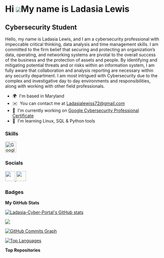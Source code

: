 Hi ![](https://user-images.githubusercontent.com/18350557/176309783-0785949b-9127-417c-8b55-ab5a4333674e.gif)My name is Ladasia Lewis
=====================================================================================================================================

Cybersecurity Student
---------------------

Hello, my name is Ladasia Lewis, and I am a cybersecurity professional with impeccable critical thinking, data analysis and time management skills. I am committed to the firm belief that securing and protecting an organization’s data, operating, and networking systems are pivotal to the overall success of the business and the protection of assets and people. By identifying and mitigating potential threats and or risks within an information system, I am fully aware that collaboration and analysis reporting are necessary within any security department. I am most intrigued with Cybersecurity due to the complex and investigative day to day environments and responsibilities, along with working with other field professionals.

* 🌍  I'm based in Maryland
* ✉️  You can contact me at [Ladasialewiss72@gmail.com](mailto:Ladasialewiss72@gmail.com)
* 🚀  I'm currently working on [Google Cybersecurity Professional Certificate](http://https://www.coursera.org/)
* 🧠  I'm learning Linux, SQL & Python tools

### Skills


<a href="https://cloud.google.com/" target="_blank" rel="noreferrer"><img src="https://raw.githubusercontent.com/danielcranney/readme-generator/main/public/icons/skills/googlecloud-colored.svg" width="36" height="36" alt="Google Cloud" /></a>
</p>


### Socials

<p align="left"> <a href="https://www.github.com/Ladasia-Cyber-Portal" target="_blank" rel="noreferrer"> <picture> <source media="(prefers-color-scheme: dark)" srcset="https://raw.githubusercontent.com/danielcranney/readme-generator/main/public/icons/socials/github-dark.svg" /> <source media="(prefers-color-scheme: light)" srcset="https://raw.githubusercontent.com/danielcranney/readme-generator/main/public/icons/socials/github.svg" /> <img src="https://raw.githubusercontent.com/danielcranney/readme-generator/main/public/icons/socials/github.svg" width="32" height="32" /> </picture> </a> <a href="https://www.linkedin.com/in/Dasia Lewis" target="_blank" rel="noreferrer"> <picture> <source media="(prefers-color-scheme: dark)" srcset="https://raw.githubusercontent.com/danielcranney/readme-generator/main/public/icons/socials/linkedin-dark.svg" /> <source media="(prefers-color-scheme: light)" srcset="https://raw.githubusercontent.com/danielcranney/readme-generator/main/public/icons/socials/linkedin.svg" /> <img src="https://raw.githubusercontent.com/danielcranney/readme-generator/main/public/icons/socials/linkedin.svg" width="32" height="32" /> </picture> </a></p>

### Badges

<b>My GitHub Stats</b>

<a href="http://www.github.com/Ladasia-Cyber-Portal"><img src="https://github-readme-stats.vercel.app/api?username=Ladasia-Cyber-Portal&show_icons=true&hide=&count_private=true&title_color=0891b2&text_color=ffffff&icon_color=0891b2&bg_color=1c1917&hide_border=true&show_icons=true" alt="Ladasia-Cyber-Portal's GitHub stats" /></a>

<a href="http://www.github.com/Ladasia-Cyber-Portal"><img src="https://github-readme-streak-stats.herokuapp.com/?user=Ladasia-Cyber-Portal&stroke=ffffff&background=1c1917&ring=0891b2&fire=0891b2&currStreakNum=ffffff&currStreakLabel=0891b2&sideNums=ffffff&sideLabels=ffffff&dates=ffffff&hide_border=true" /></a>

<a href="http://www.github.com/Ladasia-Cyber-Portal"><img src="https://github-readme-activity-graph.cyclic.app/graph?username=Ladasia-Cyber-Portal&bg_color=1c1917&color=ffffff&line=0891b2&point=ffffff&area_color=1c1917&area=true&hide_border=true&custom_title=GitHub%20Commits%20Graph" alt="GitHub Commits Graph" /></a>

<a href="https://github.com/Ladasia-Cyber-Portal" align="left"><img src="https://github-readme-stats.vercel.app/api/top-langs/?username=Ladasia-Cyber-Portal&langs_count=10&title_color=0891b2&text_color=ffffff&icon_color=0891b2&bg_color=1c1917&hide_border=true&locale=en&custom_title=Top%20%Languages" alt="Top Languages" /></a>

<b>Top Repositories</b>

<div width="100%" align="center"></div><br /><br /><br /><br /><br /><br /><br />
